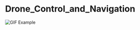 # Drone_Control_and_Navigation

![GIF Example]([https://example.com/your_gif.gif](https://github.com/piyush-g0enka/Drone_Control_and_Navigation/blob/main/simulation_videos/epfc.gif)https://github.com/piyush-g0enka/Drone_Control_and_Navigation/blob/main/simulation_videos/epfc.gif)


